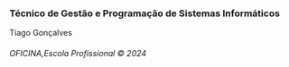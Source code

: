 <h3> Técnico de Gestão e Programação de Sistemas Informáticos</h3>
<p></p>Tiago Gonçalves</p>
<h6>OFICINA,Escola Profissional &copy; 2024</h6>
